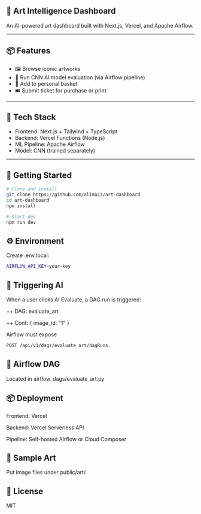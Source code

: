 ## 🎨 Art Intelligence Dashboard

An AI-powered art dashboard built with Next.js, Vercel, and Apache Airflow.

---

## 📦 Features

- 🖼️ Browse iconic artworks
- 🤖 Run CNN AI model evaluation (via Airflow pipeline)
- 🛒 Add to personal basket
- 🎟️ Submit ticket for purchase or print

---

## 🔧 Tech Stack

- Frontend: Next.js + Tailwind + TypeScript
- Backend: Vercel Functions (Node.js)
- ML Pipeline: Apache Airflow
- Model: CNN (trained separately)

---

## 🚀 Getting Started

```bash
# Clone and install
git clone https://github.com/alima13/art-dashboard
cd art-dashboard
npm install

# Start dev
npm run dev
```

## ⚙️ Environment
Create .env.local:

```bash
AIRFLOW_API_KEY=your-key
```

## 🧠 Triggering AI

When a user clicks AI Evaluate, a DAG run is triggered:

++ DAG: evaluate_art

++ Conf: { image_id: "1" }

Airflow must expose 

```bash
POST /api/v1/dags/evaluate_art/dagRuns.
```

## 📂 Airflow DAG
Located in airflow_dags/evaluate_art.py

## 📦 Deployment

Frontend: Vercel

Backend: Vercel Serverless API

Pipeline: Self-hosted Airflow or Cloud Composer

## 📸 Sample Art

Put image files under public/art/.

## 📝 License

MIT 







